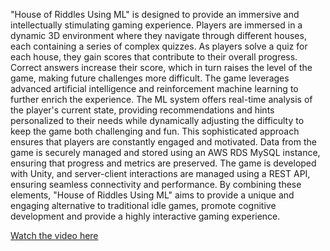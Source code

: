 "House of Riddles Using ML" is designed to provide an immersive and intellectually stimulating gaming experience. Players are immersed in a dynamic 3D environment where they navigate through different houses, each containing a series of complex quizzes. As players solve a quiz for each house, they gain scores that contribute to their overall progress. Correct answers increase their score, which in turn raises the level of the game, making future challenges more difficult. The game leverages advanced artificial intelligence and reinforcement machine learning to further enrich the experience. The ML system offers real-time analysis of the player's current state, providing recommendations and hints personalized to their needs while dynamically adjusting the difficulty to keep the game both challenging and fun. This sophisticated approach ensures that players are constantly engaged and motivated. Data from the game is securely managed and stored using an AWS RDS MySQL instance, ensuring that progress and metrics are preserved. The game is developed with Unity, and server-client interactions are managed using a REST API, ensuring seamless connectivity and performance. By combining these elements, "House of Riddles Using ML" aims to provide a unique and engaging alternative to traditional idle games, promote cognitive development and provide a highly interactive gaming experience.

[Watch the video here](https://drive.google.com/file/d/15YJntL2JnDHZEBQ3pUxdiuXUS2xVQ7ke/view?t=8)

